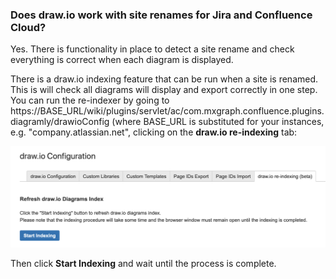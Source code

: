 ### Does draw.io work with site renames for Jira and Confluence Cloud?

Yes. There is functionality in place to detect a site rename and check everything is correct when each diagram is displayed.

There is a draw.io indexing feature that can be run when a site is renamed. This is will check all diagrams will display and export correctly in one step. You can run the re-indexer by going to https://BASE_URL/wiki/plugins/servlet/ac/com.mxgraph.confluence.plugins.diagramly/drawioConfig (where BASE_URL is substituted for your instances, e.g. "company.atlassian.net", clicking on the **draw.io re-indexing** tab:

![A screenshot of the drawio re-indexing admin tab](img/drawio-reindex.png)

Then click **Start Indexing** and wait until the process is complete.
